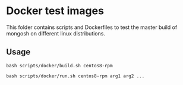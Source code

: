 # Docker test images

This folder contains scripts and Dockerfiles to test the master build of mongosh on different linux distributions.

## Usage

```
bash scripts/docker/build.sh centos8-rpm
```

```
bash scripts/docker/run.sh centos8-rpm arg1 arg2 ...
```